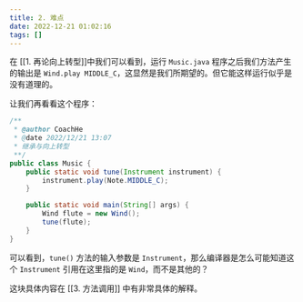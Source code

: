 ```yaml
---
title: 2. 难点  
date: 2022-12-21 01:02:16  
tags: []  
---
```


在 [[1. 再论向上转型]]中我们可以看到，运行 `Music.java` 程序之后我们方法产生的输出是 `Wind.play MIDDLE_C`，这显然是我们所期望的。但它能这样运行似乎是没有道理的。

让我们再看看这个程序：

```java
/**
 * @author CoachHe
 * @date 2022/12/21 13:07
 * 继承与向上转型
 **/
public class Music {
    public static void tune(Instrument instrument) {
        instrument.play(Note.MIDDLE_C);
    }

    public static void main(String[] args) {
        Wind flute = new Wind();
        tune(flute);
    }
}
```

可以看到，`tune()` 方法的输入参数是 `Instrument`，那么编译器是怎么可能知道这个 `Instrument` 引用在这里指的是 `Wind`，而不是其他的？

这块具体内容在 [[3. 方法调用]] 中有非常具体的解释。

